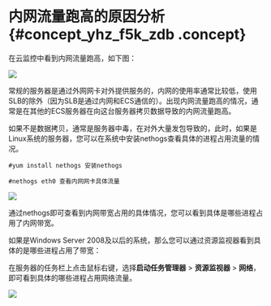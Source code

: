 # 内网流量跑高的原因分析 {#concept_yhz_f5k_zdb .concept}

在云监控中看到内网流量跑高，如下图：

![](http://static-aliyun-doc.oss-cn-hangzhou.aliyuncs.com/assets/img/6264/15435638834956_zh-CN.jpg)

常规的服务器是通过外网网卡对外提供服务的，内网的使用率通常比较低，使用SLB的除外（因为SLB是通过内网和ECS通信的）。出现内网流量跑高的情况，通常是在其他的ECS服务器在向这台服务器拷贝数据导致的内网流量跑高。

如果不是数据拷贝，通常是服务器中毒，在对外大量发包导致的，此时，如果是Linux系统的服务器，您可以在系统中安装nethogs查看具体的进程占用流量的情况。

```
#yum install nethogs 安装nethogs
```

```
#nethogs eth0 查看内网网卡具体流量
```

![](http://static-aliyun-doc.oss-cn-hangzhou.aliyuncs.com/assets/img/6264/15435638834957_zh-CN.jpg) 

通过nethogs即可查看到内网带宽占用的具体情况，您可以看到具体是哪些进程占用了内网带宽。

如果是Windows Server 2008及以后的系统，那么您可以通过资源监视器看到具体的是哪些进程占用了带宽：

在服务器的任务栏上点击鼠标右键，选择**启动任务管理器** \> **资源监视器** \> **网络**，即可看到具体的哪些进程占用网络流量。

![](http://static-aliyun-doc.oss-cn-hangzhou.aliyuncs.com/assets/img/6264/15435638834959_zh-CN.jpg)

